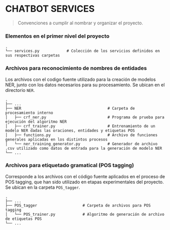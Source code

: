 CHATBOT SERVICES
============================

> Convenciones a cumplir al nombrar y organizar el proyecto.

### Elementos en el primer nivel del proyecto
    .
    └── services.py            # Colección de los servicios definidos en sus respectivas carpetas

### Archivos para reconocimiento de nombres de entidades

Los archivos con el codigo fuente utilizado para la creación de modelos NER, junto con los datos necesarios para su procesamiento. Se ubican en el directorio `NER`.

    .
    ├── ...
    ├── NER                                      # Carpeta de procesamiento interno
    │   ├── crf_ner.py                           # Programa de prueba para ejecución del algoritmo NER
    │   ├── crf_trainer.py                       # Entrenamiento de un modelo NER dadas las oraciones, entidades y etiquetas POS
    │   ├── functions.py                         # Archivo de funciones generales aplicadas en los distintos procesos
    │   └── ner_training_generator.py            # Generador de archivo .csv utilizado como datos de entrada para la generación de modelo NER
    └── ...

### Archivos para etiquetado gramatical (POS tagging)

Corresponde a los archivos con el código fuente aplicados en el proceso de POS tagging, que han sido utilizado en etapas experimentales
del proyecto. Se ubican en la carpeta `POS_tagger`.

    .
    ├── ...
    ├── POS_tagger                    # Carpeta de archivos para POS tagging
    │   └── POS_trainer.py            # Algoritmo de generación de archivo de etiquetas POS
    └── ...
